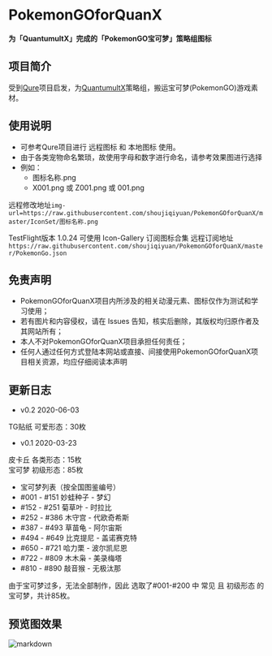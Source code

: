 # PokemonGOforQuanX

**为「QuantumultX」完成的「PokemonGO宝可梦」策略组图标**


## 项目简介
受到[Qure](https://github.com/Koolson/Qure "Qure")项目启发，为[QuantumultX](https://github.com/crossutility/Quantumult-X/ "QuantumultX")策略组，搬运宝可梦(PokemonGO)游戏素材。

## 使用说明
+ 可参考Qure项目进行 远程图标 和 本地图标 使用。
+ 由于各类宠物命名繁琐，故使用字母和数字进行命名，请参考效果图进行选择
+ 例如：
    * 图标名称.png
    * X001.png 或 Z001.png 或 001.png

远程修改地址`img-url=https://raw.githubusercontent.com/shoujiqiyuan/PokemonGOforQuanX/master/IconSet/图标名称.png`

TestFlight版本 1.0.24 可使用 Icon-Gallery 订阅图标合集
远程订阅地址`https://raw.githubusercontent.com/shoujiqiyuan/PokemonGOforQuanX/master/PokemonGo.json`

## 免责声明
+ PokemonGOforQuanX项目内所涉及的相关动漫元素、图标仅作为测试和学习使用；
+ 若有图片和内容侵权，请在 Issues 告知，核实后删除，其版权均归原作者及其网站所有；
+ 本人不对PokemonGOforQuanX项目承担任何责任；
+ 任何人通过任何方式登陆本网站或直接、间接使用PokemonGOforQuanX项目相关资源，均应仔细阅读本声明


## 更新日志

+ v0.2
2020-06-03

TG贴纸 可爱形态：30枚



+ v0.1
2020-03-23

皮卡丘 各类形态：15枚  
宝可梦 初级形态：85枚  

+ 宝可梦列表（按全国图鉴编号）
+ #001 - #151 妙蛙种子 - 梦幻
+ #152 - #251 菊草叶 - 时拉比
+ #252 - #386 木守宫 - 代欧奇希斯
+ #387 - #493 草苗龟 - 阿尔宙斯
+ #494 - #649 比克提尼 - 盖诺赛克特
+ #650 - #721 哈力栗 - 波尔凯尼恩
+ #722 - #809 木木枭 - 美录梅塔
+ #810 - #890 敲音猴 - 无极汰那

由于宝可梦过多，无法全部制作，因此 选取了#001-#200 中 常见 且 初级形态 的宝可梦，共计85枚。



## 预览图效果
![markdown](https://github.com/shoujiqiyuan/PokemonGOforQuanX/blob/master/Preview.jpg "PokemonGOforQuanX")
